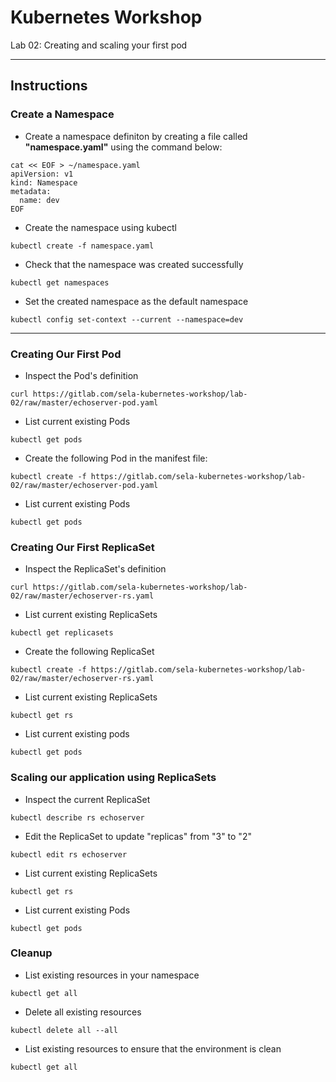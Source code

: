 # Kubernetes Workshop
Lab 02: Creating and scaling your first pod

---

## Instructions

### Create a Namespace

 - Create a namespace definiton by creating a file called **"namespace.yaml"** using the command below:
```
cat << EOF > ~/namespace.yaml 
apiVersion: v1
kind: Namespace
metadata:
  name: dev
EOF
```

 - Create the namespace using kubectl
```
kubectl create -f namespace.yaml
```

 - Check that the namespace was created successfully
```
kubectl get namespaces
```

 - Set the created namespace as the default namespace
```
kubectl config set-context --current --namespace=dev
```

---

### Creating Our First Pod

 - Inspect the Pod's definition
```
curl https://gitlab.com/sela-kubernetes-workshop/lab-02/raw/master/echoserver-pod.yaml
```

 - List current existing Pods
```
kubectl get pods
```

 - Create the following Pod in the manifest file:
```
kubectl create -f https://gitlab.com/sela-kubernetes-workshop/lab-02/raw/master/echoserver-pod.yaml
```

 - List current existing Pods
```
kubectl get pods
```

### Creating Our First ReplicaSet

 - Inspect the ReplicaSet's definition
```
curl https://gitlab.com/sela-kubernetes-workshop/lab-02/raw/master/echoserver-rs.yaml
```

 - List current existing ReplicaSets
```
kubectl get replicasets
```

 - Create the following ReplicaSet
```
kubectl create -f https://gitlab.com/sela-kubernetes-workshop/lab-02/raw/master/echoserver-rs.yaml
```

 - List current existing ReplicaSets
```
kubectl get rs
```

 - List current existing pods
```
kubectl get pods
```

### Scaling our application using ReplicaSets

 - Inspect the current ReplicaSet
```
kubectl describe rs echoserver
```

 - Edit the ReplicaSet to update "replicas" from "3" to "2"
```
kubectl edit rs echoserver
```

 - List current existing ReplicaSets
```
kubectl get rs
```

 - List current existing Pods
```
kubectl get pods
```

### Cleanup

 - List existing resources in your namespace
```
kubectl get all
```

 - Delete all existing resources
```
kubectl delete all --all
```

 - List existing resources to ensure that the environment is clean
```
kubectl get all
```
